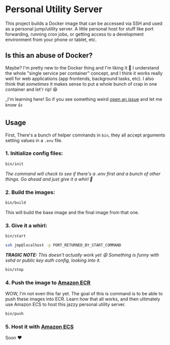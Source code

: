 # Personal Utility Server

This project builds a Docker image that can be accessed via SSH and used as a personal jump/utility server. A little personal host for stuff like port forwarding, running cron jobs, or getting access to a development environment from your phone or tablet, etc.

## Is this an abuse of Docker?

Maybe? I'm pretty new to the Docker thing and I'm liking it :slightly_smiling_face: I understand the whole "single service per container" concept, and I think it works really well for web applications (app frontends, background tasks, etc). I also think that _sometimes_ it makes sense to put a whole bunch of crap in one container and let'r rip! :laughing:

_I'm learning here! So if you see something weird [open an issue](https://github.com/heycarsten/utility-server/issues/new) and let me know :+1:

## Usage

First, There's a bunch of helper commands in `bin`, they all accept arguments setting values in a `.env` file.

### 1. Initialize config files:

```bash
bin/init
```

_The command will check to see if there's a .env first and a bunch of other things. Go ahead and just give it a whirl :metal:_

### 2. Build the images:

```bash
bin/build
```

This will build the base image and the final image from that one.

### 3. Give it a whirl:

```bash
bin/start
```

```bash
ssh jmp@localhost -p PORT_RETURNED_BY_START_COMMAND
```

_**TRAGIC NOTE:** This doesn't actually work yet :weary: Something is funny with sshd or public key auth config, looking into it._

```bash
bin/stop
```

### 4. Push the image to [Amazon ECR](https://aws.amazon.com/ecr/)

WOW, I'm not even this far yet. The goal of this is command is to be able to push these images into ECR. Learn how that all works, and then ultimately use Amazon ECS to host this jazzy personal utility server.

```bash
bin/push
```

### 5. Host it with [Amazon ECS](https://aws.amazon.com/ecs/)

Soon :heart:
